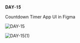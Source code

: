 𝐃𝐀𝐘-𝟏𝟓

Countdown Timer App UI in Figma

![DAY-15](https://user-images.githubusercontent.com/85480387/206872648-6bda3f40-ffcd-4b52-92b3-276ecfc46121.jpg)

![DAY-15(1)](https://user-images.githubusercontent.com/85480387/206872660-71a3bead-423e-4fbc-95e3-33f1590b921e.png)
